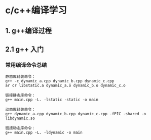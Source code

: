 # c/c++编译学习

## 1. g++编译过程


## 2.1 g++ 入门

### 常用编译命令总结


```
静态库封装命令：
g++ -c dynamic_a.cpp dynamic_b.cpp dynamic_c.cpp
ar cr libstatic.a dynamic_a.o dynamic_b.o dynamic_c.o
```

```
链接静态库命令：
g++ main.cpp -L. -lstatic -static -o main
```

```
动态库封装命令：
g++ dynamic_a.cpp dynamic_b.cpp dynamic_c.cpp -fPIC -shared -o libdynamic.so
```
```
链接动态库命令：
g++ main.cpp -L. -ldynamic -o main
```
